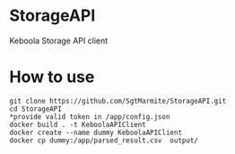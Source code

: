 # StorageAPI
 Keboola Storage API client

# How to use
```
git clone https://github.com/SgtMarmite/StorageAPI.git
cd StorageAPI
*provide valid token in /app/config.json
docker build . -t KeboolaAPIClient
docker create --name dummy KeboolaAPIClient
docker cp dummy:/app/parsed_result.csv  output/
```